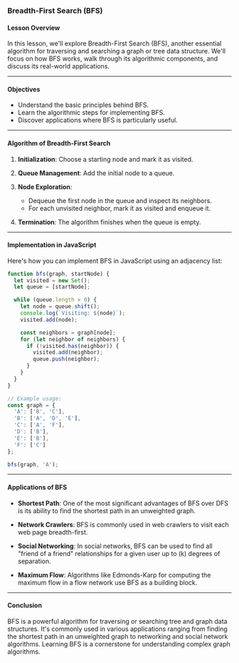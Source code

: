 ### **Breadth-First Search (BFS)**

#### Lesson Overview

In this lesson, we'll explore Breadth-First Search (BFS), another essential algorithm for traversing and searching a graph or tree data structure. We'll focus on how BFS works, walk through its algorithmic components, and discuss its real-world applications.

---

#### Objectives

- Understand the basic principles behind BFS.
- Learn the algorithmic steps for implementing BFS.
- Discover applications where BFS is particularly useful.

---

#### Algorithm of Breadth-First Search

1. **Initialization**: Choose a starting node and mark it as visited.
  
2. **Queue Management**: Add the initial node to a queue.
  
3. **Node Exploration**:
    - Dequeue the first node in the queue and inspect its neighbors.
    - For each unvisited neighbor, mark it as visited and enqueue it.
  
4. **Termination**: The algorithm finishes when the queue is empty.

---

#### Implementation in JavaScript

Here's how you can implement BFS in JavaScript using an adjacency list:

```javascript
function bfs(graph, startNode) {
  let visited = new Set();
  let queue = [startNode];

  while (queue.length > 0) {
    let node = queue.shift();
    console.log(`Visiting: ${node}`);
    visited.add(node);

    const neighbors = graph[node];
    for (let neighbor of neighbors) {
      if (!visited.has(neighbor)) {
        visited.add(neighbor);
        queue.push(neighbor);
      }
    }
  }
}

// Example usage:
const graph = {
  'A': ['B', 'C'],
  'B': ['A', 'D', 'E'],
  'C': ['A', 'F'],
  'D': ['B'],
  'E': ['B'],
  'F': ['C']
};

bfs(graph, 'A');
```

---

#### Applications of BFS

- **Shortest Path**: One of the most significant advantages of BFS over DFS is its ability to find the shortest path in an unweighted graph.
  
- **Network Crawlers**: BFS is commonly used in web crawlers to visit each web page breadth-first.
  
- **Social Networking**: In social networks, BFS can be used to find all "friend of a friend" relationships for a given user up to \(k\) degrees of separation.

- **Maximum Flow**: Algorithms like Edmonds-Karp for computing the maximum flow in a flow network use BFS as a building block.

---

#### Conclusion

BFS is a powerful algorithm for traversing or searching tree and graph data structures. It's commonly used in various applications ranging from finding the shortest path in an unweighted graph to networking and social network algorithms. Learning BFS is a cornerstone for understanding complex graph algorithms.